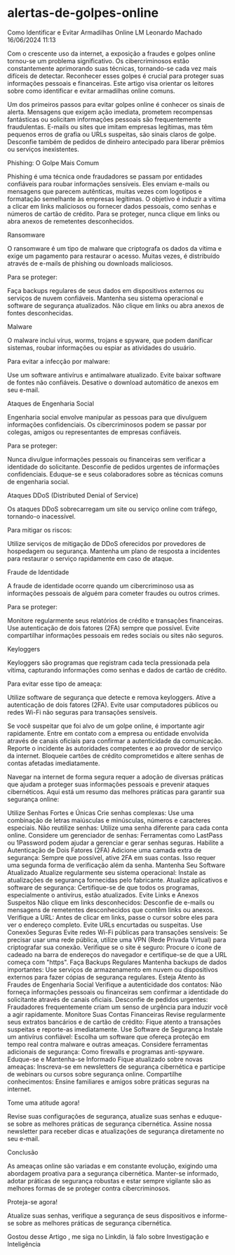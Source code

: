 # alertas-de-golpes-online

Como Identificar e Evitar Armadilhas Online
LM
Leonardo Machado
16/06/2024 11:13


Com o crescente uso da internet, a exposição a fraudes e golpes online tornou-se um problema significativo. Os cibercriminosos estão constantemente aprimorando suas técnicas, tornando-se cada vez mais difíceis de detectar. Reconhecer esses golpes é crucial para proteger suas informações pessoais e financeiras. Este artigo visa orientar os leitores sobre como identificar e evitar armadilhas online comuns.







Um dos primeiros passos para evitar golpes online é conhecer os sinais de alerta. Mensagens que exigem ação imediata, prometem recompensas fantásticas ou solicitam informações pessoais são frequentemente fraudulentas. E-mails ou sites que imitam empresas legítimas, mas têm pequenos erros de grafia ou URLs suspeitas, são sinais claros de golpe. Desconfie também de pedidos de dinheiro antecipado para liberar prêmios ou serviços inexistentes.











Phishing: O Golpe Mais Comum


Phishing é uma técnica onde fraudadores se passam por entidades confiáveis para roubar informações sensíveis. Eles enviam e-mails ou mensagens que parecem autênticas, muitas vezes com logotipos e formatação semelhante às empresas legítimas. O objetivo é induzir a vítima a clicar em links maliciosos ou fornecer dados pessoais, como senhas e números de cartão de crédito. Para se proteger, nunca clique em links ou abra anexos de remetentes desconhecidos.



Ransomware


O ransomware é um tipo de malware que criptografa os dados da vítima e exige um pagamento para restaurar o acesso. Muitas vezes, é distribuído através de e-mails de phishing ou downloads maliciosos.



Para se proteger:



Faça backups regulares de seus dados em dispositivos externos ou serviços de nuvem confiáveis.
Mantenha seu sistema operacional e software de segurança atualizados.
Não clique em links ou abra anexos de fontes desconhecidas.


Malware


O malware inclui vírus, worms, trojans e spyware, que podem danificar sistemas, roubar informações ou espiar as atividades do usuário.



Para evitar a infecção por malware:



Use um software antivírus e antimalware atualizado.
Evite baixar software de fontes não confiáveis.
Desative o download automático de anexos em seu e-mail.


Ataques de Engenharia Social


Engenharia social envolve manipular as pessoas para que divulguem informações confidenciais. Os cibercriminosos podem se passar por colegas, amigos ou representantes de empresas confiáveis.



Para se proteger:

Nunca divulgue informações pessoais ou financeiras sem verificar a identidade do solicitante.
Desconfie de pedidos urgentes de informações confidenciais.
Eduque-se e seus colaboradores sobre as técnicas comuns de engenharia social.


Ataques DDoS (Distributed Denial of Service)


Os ataques DDoS sobrecarregam um site ou serviço online com tráfego, tornando-o inacessível.



Para mitigar os riscos:



Utilize serviços de mitigação de DDoS oferecidos por provedores de hospedagem ou segurança.
Mantenha um plano de resposta a incidentes para restaurar o serviço rapidamente em caso de ataque.


Fraude de Identidade


A fraude de identidade ocorre quando um cibercriminoso usa as informações pessoais de alguém para cometer fraudes ou outros crimes.



Para se proteger:

Monitore regularmente seus relatórios de crédito e transações financeiras.
Use autenticação de dois fatores (2FA) sempre que possível.
Evite compartilhar informações pessoais em redes sociais ou sites não seguros.


Keyloggers


Keyloggers são programas que registram cada tecla pressionada pela vítima, capturando informações como senhas e dados de cartão de crédito.



Para evitar esse tipo de ameaça:

Utilize software de segurança que detecte e remova keyloggers.
Ative a autenticação de dois fatores (2FA).
Evite usar computadores públicos ou redes Wi-Fi não seguras para transações sensíveis.





Se você suspeitar que foi alvo de um golpe online, é importante agir rapidamente. Entre em contato com a empresa ou entidade envolvida através de canais oficiais para confirmar a autenticidade da comunicação. Reporte o incidente às autoridades competentes e ao provedor de serviço da internet. Bloqueie cartões de crédito comprometidos e altere senhas de contas afetadas imediatamente.






Navegar na internet de forma segura requer a adoção de diversas práticas que ajudam a proteger suas informações pessoais e prevenir ataques cibernéticos. Aqui está um resumo das melhores práticas para garantir sua segurança online:



Utilize Senhas Fortes e Únicas
Crie senhas complexas: Use uma combinação de letras maiúsculas e minúsculas, números e caracteres especiais.
Não reutilize senhas: Utilize uma senha diferente para cada conta online.
Considere um gerenciador de senhas: Ferramentas como LastPass ou 1Password podem ajudar a gerenciar e gerar senhas seguras.
Habilite a Autenticação de Dois Fatores (2FA)
Adicione uma camada extra de segurança: Sempre que possível, ative 2FA em suas contas. Isso requer uma segunda forma de verificação além da senha.
Mantenha Seu Software Atualizado
Atualize regularmente seu sistema operacional: Instale as atualizações de segurança fornecidas pelo fabricante.
Atualize aplicativos e software de segurança: Certifique-se de que todos os programas, especialmente o antivírus, estão atualizados.
Evite Links e Anexos Suspeitos
Não clique em links desconhecidos: Desconfie de e-mails ou mensagens de remetentes desconhecidos que contêm links ou anexos.
Verifique a URL: Antes de clicar em links, passe o cursor sobre eles para ver o endereço completo. Evite URLs encurtadas ou suspeitas.
Use Conexões Seguras
Evite redes Wi-Fi públicas para transações sensíveis: Se precisar usar uma rede pública, utilize uma VPN (Rede Privada Virtual) para criptografar sua conexão.
Verifique se o site é seguro: Procure o ícone de cadeado na barra de endereços do navegador e certifique-se de que a URL começa com "https".
Faça Backups Regulares
Mantenha backups de dados importantes: Use serviços de armazenamento em nuvem ou dispositivos externos para fazer cópias de segurança regulares.
Esteja Atento às Fraudes de Engenharia Social
Verifique a autenticidade dos contatos: Não forneça informações pessoais ou financeiras sem confirmar a identidade do solicitante através de canais oficiais.
Desconfie de pedidos urgentes: Fraudadores frequentemente criam um senso de urgência para induzir você a agir rapidamente.
Monitore Suas Contas Financeiras
Revise regularmente seus extratos bancários e de cartão de crédito: Fique atento a transações suspeitas e reporte-as imediatamente.
Use Software de Segurança
Instale um antivírus confiável: Escolha um software que ofereça proteção em tempo real contra malware e outras ameaças.
Considere ferramentas adicionais de segurança: Como firewalls e programas anti-spyware.
Eduque-se e Mantenha-se Informado
Fique atualizado sobre novas ameaças: Inscreva-se em newsletters de segurança cibernética e participe de webinars ou cursos sobre segurança online.
Compartilhe conhecimentos: Ensine familiares e amigos sobre práticas seguras na internet.


Tome uma atitude agora!


Revise suas configurações de segurança, atualize suas senhas e eduque-se sobre as melhores práticas de segurança cibernética. Assine nossa newsletter para receber dicas e atualizações de segurança diretamente no seu e-mail.



Conclusão


As ameaças online são variadas e em constante evolução, exigindo uma abordagem proativa para a segurança cibernética. Manter-se informado, adotar práticas de segurança robustas e estar sempre vigilante são as melhores formas de se proteger contra cibercriminosos.



Proteja-se agora!


Atualize suas senhas, verifique a segurança de seus dispositivos e informe-se sobre as melhores práticas de segurança cibernética.



Gostou desse Artigo , me siga no Linkdin, lá falo sobre Investigação e Inteligência
